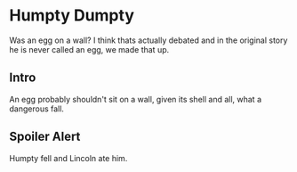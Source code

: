 # Humpty Dumpty

Was an egg on a wall? I think thats actually debated and in the 
original story he is never called an egg, we made that up.

## Intro

An egg probably shouldn't sit on a wall, given its shell and all, what 
a dangerous fall.

## Spoiler Alert

Humpty fell and Lincoln ate him.
